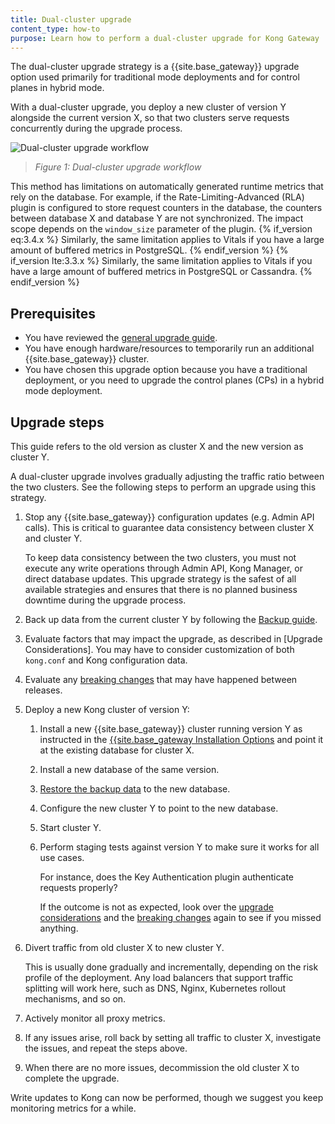 ```yaml
---
title: Dual-cluster upgrade
content_type: how-to
purpose: Learn how to perform a dual-cluster upgrade for Kong Gateway
---
```


The dual-cluster upgrade strategy is a {{site.base_gateway}} upgrade option used primarily for traditional mode deployments and for control planes in hybrid mode. 

With a dual-cluster upgrade, you deploy a new cluster of version Y alongside the current version X, so that two clusters serve requests concurrently during the upgrade process.

![Dual-cluster upgrade workflow](/assets/images/products/gateway/upgrade/dual-cluster-upgrade.png)
> _Figure 1: Dual-cluster upgrade workflow_

This method has limitations on automatically generated runtime metrics that rely on the database. 
For example, if the Rate-Limiting-Advanced (RLA) plugin is configured to store request counters in 
the database, the counters between database X and database Y are not synchronized. 
The impact scope depends on the `window_size` parameter of the plugin. 
{% if_version eq:3.4.x %}
Similarly, the same limitation applies to Vitals if you have a large amount of buffered metrics in 
PostgreSQL.
{% endif_version %}
{% if_version lte:3.3.x %}
Similarly, the same limitation applies to Vitals if you have a large amount of buffered metrics in 
PostgreSQL or Cassandra.
{% endif_version %}

## Prerequisites

* You have reviewed the [general upgrade guide](/gateway/{{page.kong_version}}/upgrade/).
* You have enough hardware/resources to temporarily run an additional {{site.base_gateway}} cluster.
* You have chosen this upgrade option because you have a traditional deployment, or you need 
to upgrade the control planes (CPs) in a hybrid mode deployment.

## Upgrade steps

This guide refers to the old version as cluster X and the new version as cluster Y.

A dual-cluster upgrade involves gradually adjusting the traffic ratio between the two clusters. 
See the following steps to perform an upgrade using this strategy.

1. Stop any {{site.base_gateway}} configuration updates (e.g. Admin API calls). 
This is critical to guarantee data consistency between cluster X and cluster Y.

    To keep data consistency between the two clusters, you must not execute any write operations through Admin API, Kong Manager, or direct database updates. 
    This upgrade strategy is the safest of all available strategies and ensures that there is no planned business downtime during the upgrade process.

2. Back up data from the current cluster Y by following the 
[Backup guide](/gateway/{{page.kong_version}}/upgrade/backup-and-restore/).

3. Evaluate factors that may impact the upgrade, as described in [Upgrade Considerations].
You may have to consider customization of both `kong.conf` and Kong configuration data.

4. Evaluate any [breaking changes](/gateway/{{page.kong_version}}/breaking-changes/) that may 
have happened between releases.

5. Deploy a new Kong cluster of version Y:

    1. Install a new {{site.base_gateway}} cluster running version Y as instructed in the 
    [{{site.base_gateway Installation Options](/gateway/{{page.kong_version}}/install/) and 
    point it at the existing database for cluster X.

    2. Install a new database of the same version.

    3. [Restore the backup data](/gateway/{{page.kong_version}}/upgrade/backup-and-restore/#restore)
    to the new database.

    4. Configure the new cluster Y to point to the new database.

    5. Start cluster Y.

    6. Perform staging tests against version Y to make sure it works for all use cases. 
    
        For instance, does the Key Authentication plugin authenticate requests properly?
        
        If the outcome is not as expected, look over the 
        [upgrade considerations](/gateway/{{page.kong_version}}/upgrade-considerations/) and the 
        [breaking changes](/gateway/{{page.kong_version}}/breaking-changes/)
        again to see if you missed anything.

6. Divert traffic from old cluster X to new cluster Y.
    
    This is usually done gradually and incrementally, depending on the risk profile of the deployment. 
    Any load balancers that support traffic splitting will work here, such as DNS, Nginx, Kubernetes rollout mechanisms, and so on.

7. Actively monitor all proxy metrics.

8. If any issues arise, roll back by setting all traffic to cluster X, investigate the issues, 
and repeat the steps above.

9. When there are no more issues, decommission the old cluster X to complete the upgrade. 

Write updates to Kong can now be performed, though we suggest you keep monitoring metrics for a while.